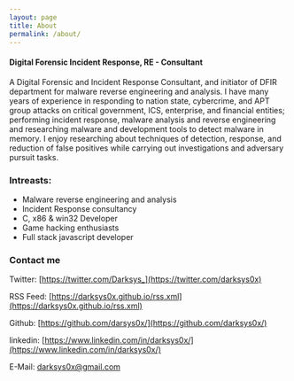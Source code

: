```yaml
---
layout: page
title: About
permalink: /about/
---
```


#### Digital Forensic Incident Response, RE - Consultant

<p3> A Digital Forensic and Incident Response Consultant, and initiator of DFIR department for malware reverse engineering and analysis. I have many years of experience in responding to nation state, cybercrime, and APT group attacks on critical government, ICS, enterprise, and financial entities; performing incident response, malware analysis and reverse engineering and researching malware and development tools to detect malware in memory. I enjoy researching about techniques of detection, response, and reduction of false positives while carrying out investigations and adversary pursuit tasks.</p3>



### Intreasts:
- Malware reverse engineering and analysis
- Incident Response consultancy 
- C, x86 & win32 Developer 
- Game hacking enthusiasts 
- Full stack javascript developer



### Contact me

Twitter: [https://twitter.com/Darksys_](https://twitter.com/darksys0x)

RSS Feed: [https://darksys0x.github.io/rss.xml](https://darksys0x.github.io/rss.xml)

Github: [https://github.com/darsys0x/](https://github.com/darksys0x/)

linkedin: [https://www.linkedin.com/in/darksys0x/](https://www.linkedin.com/in/darksys0x/)

E-Mail: [darksys0x@gmail.com](https://darksys0x@gmail.com)








